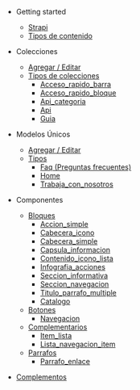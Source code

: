 - Getting started

  - [Strapi](strapi.md)
  - [Tipos de contenido](content-types.md)

- Colecciones

  - [Agregar / Editar](add-collection.md)
  - [Tipos de colecciones](collection-types.md)
    - [Acceso_rapido_barra](/collection-types.md#acceso_rapido_barra)
    - [Acceso_rapido_bloque](/collection-types.md#acceso_rapido_bloque)
    - [Api_categoria](/collection-types.md#api_categoria)
    - [Api](/collection-types.md#api)
    - [Guia](/collection-types.md#guia)

- Modelos Únicos

  - [Agregar / Editar](add-single.md)
  - [Tipos](single-types.md)
    - [Faq (Preguntas frecuentes)](/single-types.md#faq)
    - [Home](/single-types.md#home)
    - [Trabaja_con_nosotros](/single-types.md#trabaja_con_nosotros)

- Componentes
  - [Bloques](components.md#bloques)
    - [Accion_simple](components.md#accion_simple)
    - [Cabecera_icono](components.md#cabecera_icono)
    - [Cabecera_simple](components.md#cabecera_simple)
    - [Capsula_informacion](components.md#capsula_informacion)
    - [Contenido_icono_lista](components.md#contenido_icono_lista)
    - [Infografia_acciones](components.md#infografia_acciones)
    - [Seccion_informativa](components.md#seccion_informativa)
    - [Seccion_navegacion](components.md#seccion_navegacion)
    - [Titulo_parrafo_multiple](components.md#titulo_parrafo_multiple)
    - [Catalogo](components.md#catalogo)
  - [Botones](components.md#botones)
    - [Navegacion](components.md#navegacion)
  - [Complementarios](components.md#complementarios)
    - [Item_lista](components.md#item_lista)
    - [Lista_navegacion_item](components.md#lista_navegacion_item)
  - [Parrafos](components.md#parrafos)
    - [Parrafo_enlace](components.md#parrafo_enlace)

- [Complementos](values.md)
